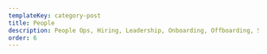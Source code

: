 ```yaml
---
templateKey: category-post
title: People
description: People Ops, Hiring, Leadership, Onboarding, Offboarding, Spending Company Money, and Benefits!
order: 6
---
```

